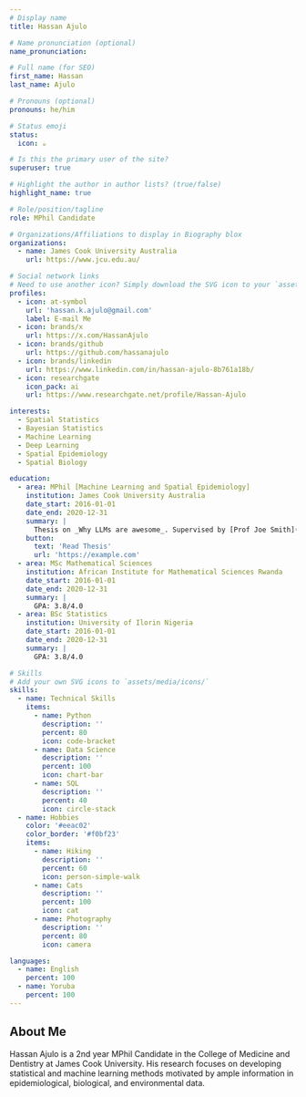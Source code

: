```yaml
---
# Display name
title: Hassan Ajulo

# Name pronunciation (optional)
name_pronunciation:

# Full name (for SEO)
first_name: Hassan
last_name: Ajulo

# Pronouns (optional)
pronouns: he/him

# Status emoji
status:
  icon: ☕️

# Is this the primary user of the site?
superuser: true

# Highlight the author in author lists? (true/false)
highlight_name: true

# Role/position/tagline
role: MPhil Candidate

# Organizations/Affiliations to display in Biography blox
organizations:
  - name: James Cook University Australia
    url: https://www.jcu.edu.au/

# Social network links
# Need to use another icon? Simply download the SVG icon to your `assets/media/icons/` folder.
profiles:
  - icon: at-symbol
    url: 'hassan.k.ajulo@gmail.com'
    label: E-mail Me
  - icon: brands/x
    url: https://x.com/HassanAjulo
  - icon: brands/github
    url: https://github.com/hassanajulo
  - icon: brands/linkedin
    url: https://www.linkedin.com/in/hassan-ajulo-8b761a18b/
  - icon: researchgate
    icon_pack: ai
    url: https://www.researchgate.net/profile/Hassan-Ajulo

interests:
  - Spatial Statistics
  - Bayesian Statistics
  - Machine Learning
  - Deep Learning
  - Spatial Epidemiology
  - Spatial Biology

education:
  - area: MPhil [Machine Learning and Spatial Epidemiology]
    institution: James Cook University Australia
    date_start: 2016-01-01
    date_end: 2020-12-31
    summary: |
      Thesis on _Why LLMs are awesome_. Supervised by [Prof Joe Smith](https://example.com). Presented papers at 5 IEEE conferences with the contributions being published in 2 Springer journals.
    button:
      text: 'Read Thesis'
      url: 'https://example.com'
  - area: MSc Mathematical Sciences
    institution: African Institute for Mathematical Sciences Rwanda
    date_start: 2016-01-01
    date_end: 2020-12-31
    summary: |
      GPA: 3.8/4.0
  - area: BSc Statistics
    institution: University of Ilorin Nigeria
    date_start: 2016-01-01
    date_end: 2020-12-31
    summary: |
      GPA: 3.8/4.0

# Skills
# Add your own SVG icons to `assets/media/icons/`
skills:
  - name: Technical Skills
    items:
      - name: Python
        description: ''
        percent: 80
        icon: code-bracket
      - name: Data Science
        description: ''
        percent: 100
        icon: chart-bar
      - name: SQL
        description: ''
        percent: 40
        icon: circle-stack
  - name: Hobbies
    color: '#eeac02'
    color_border: '#f0bf23'
    items:
      - name: Hiking
        description: ''
        percent: 60
        icon: person-simple-walk
      - name: Cats
        description: ''
        percent: 100
        icon: cat
      - name: Photography
        description: ''
        percent: 80
        icon: camera

languages:
  - name: English
    percent: 100
  - name: Yoruba
    percent: 100
---
```


## About Me

Hassan Ajulo is a 2nd year MPhil Candidate in the College of Medicine and Dentistry at James Cook University. His research focuses on developing statistical and machine learning methods motivated by ample information in epidemiological, biological, and environmental data.
